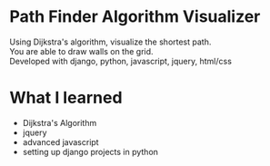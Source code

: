 # Path Finder Algorithm Visualizer
Using Dijkstra's algorithm, visualize the shortest path. <br />You are able to draw walls on the grid.<br /> Developed with django, python, javascript, jquery, html/css
# What I learned
* Dijkstra's Algorithm
* jquery
* advanced javascript
* setting up django projects in python

